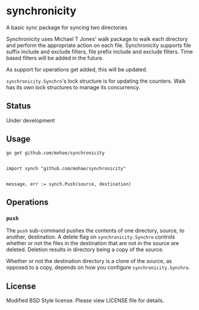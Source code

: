 synchronicity
=============

A basic sync package for syncing two directories

Synchronicity uses Michael T Jones' walk package to walk each directory and perform the appropriate action on each file. Synchronicity supports file suffix include and exclude filters, file prefix include and exclude filters. Time based filters will be added in the future.

As support for operations get added, this will be updated. 

`synchronicity.Synchro`'s lock structure is for updating the counters. Walk has its own lock structures to manage its concurrency.

## Status
Under development

## Usage

    go get github.com/mohae/synchronicity


    import synch "github.com/mohae/synchronicity"


    message, err := synch.Push(source, destination)

## Operations
### `push`
The `push` sub-command pushes the contents of one directory, source, to another, destination.  A delete flag on `synchronicity.Synchro` controls whether or not the files in the destination that are not in the source are deleted. Deletion results in directory being a copy of the source.

Whether or not the destination directory is a clone of the source, as opposed to a copy, depends on how you configure `synchronicity.Synchro`.

## License
Modified BSD Style license. Please view LICENSE file for details.
